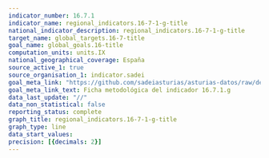 ```yaml
---
indicator_number: 16.7.1
indicator_name: regional_indicators.16-7-1-g-title
national_indicator_description: regional_indicators.16-7-1-g-title
target_name: global_targets.16-7-title
goal_name: global_goals.16-title
computation_units: units.IX
national_geographical_coverage: España
source_active_1: true
source_organisation_1: indicator.sadei
goal_meta_link: "https://github.com/sadeiasturias/asturias-datos/raw/develop/descargas/metodologia/16.7.1.g.pdf"
goal_meta_link_text: Ficha metodológica del indicador 16.7.1.g
data_last_update: "//"
data_non_statistical: false
reporting_status: complete
graph_title: regional_indicators.16-7-1-g-title
graph_type: line
data_start_values:  
precision: [{decimals: 2}]
---
```

